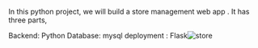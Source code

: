 In this python project, we will build a  store management web app . It has three parts,

Backend: Python
Database: mysql
deployment : Flask![store](https://user-images.githubusercontent.com/117585708/210168247-d71340d5-94fe-4b80-809b-af95869a9c31.png)
